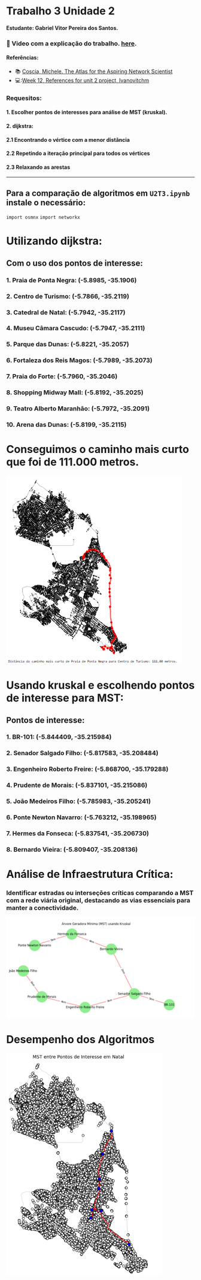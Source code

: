 # Trabalho 3 Unidade 2
#### Estudante: Gabriel Vitor Pereira dos Santos.

### 🔗 Video com a explicação do trabalho. [here]().

#### Referências:

- :books: [Coscia, Michele. The Atlas for the Aspiring Network Scientist](https://www.networkatlas.eu/)
- 💻:[Week 12, References for unit 2 project, Ivanovitchm](https://github.com/ivanovitchm/datastructure)

### Requesitos:
#### 1. Escolher pontos de interesses para análise de MST (kruskal).
#### 2. dijkstra:
#### 2.1 Encontrando o vértice com a menor distância
#### 2.2 Repetindo a iteração principal para todos os vértices
#### 2.3 Relaxando as arestas
  -----------------------------------------------
  ## Para a comparação de algoritmos em `U2T3.ipynb` instale o necessário:
  `import osmnx`
  `import networkx`
  
# Utilizando dijkstra:
 ## Com o uso dos pontos de interesse:
### 1. Praia de Ponta Negra: (-5.8985, -35.1906)
### 2. Centro de Turismo: (-5.7866, -35.2119)
### 3. Catedral de Natal: (-5.7942, -35.2117)
### 4. Museu Câmara Cascudo: (-5.7947, -35.2111)
### 5. Parque das Dunas: (-5.8221, -35.2057)
### 6. Fortaleza dos Reis Magos: (-5.7989, -35.2073)
### 7. Praia do Forte: (-5.7960, -35.2046)
### 8. Shopping Midway Mall: (-5.8192, -35.2025)
### 9. Teatro Alberto Maranhão: (-5.7972, -35.2091)
### 10. Arena das Dunas: (-5.8199, -35.2115)

# Conseguimos o caminho mais curto que foi de 111.000 metros.
![Local Image](./images/img3.png)
# Usando kruskal e escolhendo pontos de interesse para MST:
 ## Pontos de interesse:
### 1. BR-101: (-5.844409, -35.215984)
### 2. Senador Salgado Filho: (-5.817583, -35.208484)
### 3. Engenheiro Roberto Freire: (-5.868700, -35.179288)
### 4. Prudente de Morais: (-5.837101, -35.215086)
### 5. João Medeiros Filho: (-5.785983, -35.205241)
### 6. Ponte Newton Navarro: (-5.763212, -35.198965)
### 7. Hermes da Fonseca: (-5.837541, -35.206730)
### 8. Bernardo Vieira: (-5.809407, -35.208136)
# Análise de Infraestrutura Crítica:
### Identificar estradas ou interseções críticas comparando a MST com a rede viária original, destacando as vias essenciais para manter a conectividade.
![Local Image](./images/img1.png)
# Desempenho dos Algoritmos
![Local Image](./images/img2.png)
